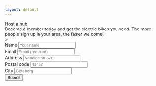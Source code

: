 ```yaml
---
layout: default
---
```

<div class="jumbotron">
  <div class="container">
    <div class="row">
      <div class="col-md"></div>
      <div class="col-md">
        <div class="h1 text-right">Host a hub</div>
      </div>
      <div class="row">
        <div class="col-md"></div>
        <div class="col-md">
          <div class="h6 text-right">
            Become a member today and get the electric bikes you need. The more people sign up in your area, the faster we come!
          </div>
      <div class="row">
        <!--div class="col-lg"></div>
        <div class="col-lg"-->
          <form action="https://formspree.io/andersdalen@gmail.com" method="POST">>
            <div class="form-row">
              <div class="form-group col-md">
                <label for="inputName">Name</label>
                <input type="text" class="form-control" id="inputNumber" name="name" placeholder="Your name">
              </div>
              <div class="form-group col-md">
                <label for="validationInputEmail">Email</label>
                <input type="email" class="form-control is-invalid" id="validationInputEmail" name="_replyto" placeholder="Email (required)" required>
              </div>
            </div>
            <div class="form-row">
              <div class="form-group col-md">
                <label for="inputStreet">Address</label>
                <input type="text" class="form-control" id="inputStreet" placeholder="Kabelgatan 37E">
              </div>
              <div class="form-group col-md">
                <label for="inputZip">Postal code</label>
                <input type="number" class="form-control" id="inputZip" placeholder="41457">
              </div>
              <div class="form-group col-md">
                <label for="inputCity">City</label>
                <input type="text" class="form-control" id="inputCity" placeholder="Göteborg">
              </div>
            </div>
            <button type="submit" value="Send" class="btn btn-primary">Submit</button>
          </form>
        </div>
      </div>
    </div>
  </div>
</div>
